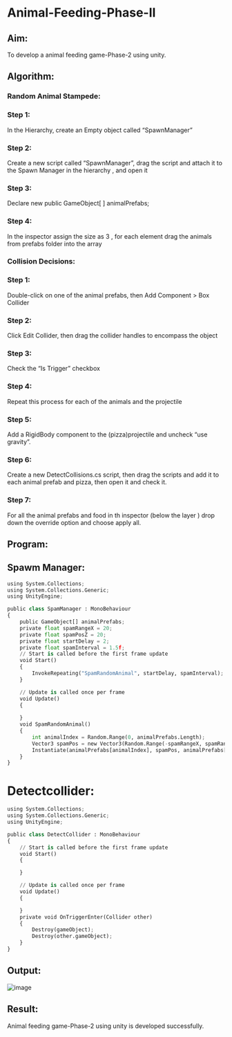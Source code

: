 # Animal-Feeding-Phase-II

## Aim:
To develop a animal feeding game-Phase-2 using unity.
## Algorithm:
### Random Animal Stampede:
### Step 1: 
In the Hierarchy, create an Empty object called “SpawnManager”
### Step 2: 
Create a new script called “SpawnManager”, drag the script and attach it to the Spawn Manager in the hierarchy , and open it
### Step 3: 
Declare new public GameObject[ ] animalPrefabs;
### Step 4: 
In the inspector assign the size as 3 , for each element drag the animals from prefabs folder into the array

### Collision Decisions:
### Step 1:
Double-click on one of the animal prefabs, then Add Component > Box Collider
### Step 2: 
Click Edit Collider, then drag the collider handles to encompass the object
### Step 3: 
Check the “Is Trigger” checkbox
### Step 4: 
Repeat this process for each of the animals and the projectile
### Step 5:
Add a RigidBody component to the (pizza)projectile and uncheck “use gravity”.
### Step 6:
Create a new DetectCollisions.cs script, then drag the scripts and add it to each animal prefab and pizza, then open it and check it.
### Step 7: 
For all the animal prefabs and food in th inspector (below the  layer ) drop down the override option and choose apply all.

## Program:
## Spawm Manager:
```python
using System.Collections;
using System.Collections.Generic;
using UnityEngine;

public class SpamManager : MonoBehaviour
{
    public GameObject[] animalPrefabs;
    private float spamRangeX = 20;
    private float spamPosZ = 20;
    private float startDelay = 2;
    private float spamInterval = 1.5f;
    // Start is called before the first frame update
    void Start()
    {
        InvokeRepeating("SpamRandomAnimal", startDelay, spamInterval);
    }

    // Update is called once per frame
    void Update()
    {
        
    }
    void SpamRandomAnimal()
    {
        int animalIndex = Random.Range(0, animalPrefabs.Length);
        Vector3 spamPos = new Vector3(Random.Range(-spamRangeX, spamRangeX), 0, spamPosZ);
        Instantiate(animalPrefabs[animalIndex], spamPos, animalPrefabs[animalIndex].transform.rotation);
    }
}
```

# Detectcollider:
```python
using System.Collections;
using System.Collections.Generic;
using UnityEngine;

public class DetectCollider : MonoBehaviour
{
    // Start is called before the first frame update
    void Start()
    {

    }

    // Update is called once per frame
    void Update()
    {

    }
    private void OnTriggerEnter(Collider other)
    {
        Destroy(gameObject);
        Destroy(other.gameObject);
    }
}
```
## Output:
![image](https://github.com/Leann4468/Animal-Feeding-Phase-II/assets/121165979/9b7d98de-f4a6-45a4-801a-aed781b87358)

## Result:
Animal feeding game-Phase-2 using unity is developed successfully.
